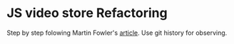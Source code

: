 # JS video store Refactoring
Step by step folowing Martin Fowler's [article](https://martinfowler.com/articles/refactoring-video-store-js/).
Use git history for observing.
